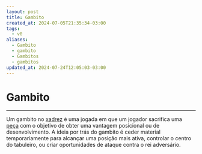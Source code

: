 ```yaml
---
layout: post
title: Gambito
created_at: 2024-07-05T21:35:34-03:00
tags:
  - v0
aliases:
  - Gambito
  - gambito
  - Gambitos
  - gambitos
updated_at: 2024-07-24T12:05:03-03:00
---
```

# Gambito
----

Um gambito no [xadrez](../../../sementes/2024/07/2024-07-06-Xadrez.md) é uma jogada em que um jogador sacrifica uma [peça](_insight/2024/07/2024-07-06-Pecas_de_xadrez.md) com o objetivo de obter uma vantagem posicional ou de desenvolvimento. A ideia por trás do gambito é ceder material temporariamente para alcançar uma posição mais ativa, controlar o centro do tabuleiro, ou criar oportunidades de ataque contra o rei adversário.